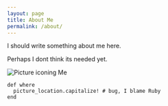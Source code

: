 ```yaml
---
layout: page
title: About Me
permalink: /about/
---
```



I should write something about me here.

Perhaps I dont think its needed yet.

![Picture iconing Me](/assets/italian_soldier.jpg "Me")

~~~
def where
  picture_location.capitalize! # bug, I blame Ruby
end
~~~